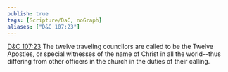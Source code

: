 ```yaml
---
publish: true
tags: [Scripture/DaC, noGraph]
aliases: ["D&C 107:23"]
---
```

[D&C 107:23](https://churchofjesuschrist.org/study/scriptures/dc-testament/dc/107?lang=eng&id=p23#p23) The twelve traveling councilors are called to be the Twelve Apostles, or special witnesses of the name of Christ in all the world--thus differing from other officers in the church in the duties of their calling.
